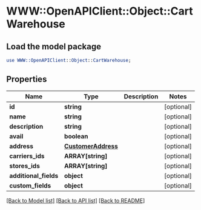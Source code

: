 # WWW::OpenAPIClient::Object::CartWarehouse

## Load the model package
```perl
use WWW::OpenAPIClient::Object::CartWarehouse;
```

## Properties
Name | Type | Description | Notes
------------ | ------------- | ------------- | -------------
**id** | **string** |  | [optional] 
**name** | **string** |  | [optional] 
**description** | **string** |  | [optional] 
**avail** | **boolean** |  | [optional] 
**address** | [**CustomerAddress**](CustomerAddress.md) |  | [optional] 
**carriers_ids** | **ARRAY[string]** |  | [optional] 
**stores_ids** | **ARRAY[string]** |  | [optional] 
**additional_fields** | **object** |  | [optional] 
**custom_fields** | **object** |  | [optional] 

[[Back to Model list]](../README.md#documentation-for-models) [[Back to API list]](../README.md#documentation-for-api-endpoints) [[Back to README]](../README.md)


